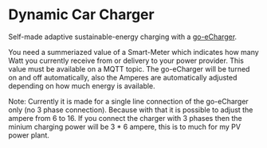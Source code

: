 # Dynamic Car Charger

Self-made adaptive sustainable-energy charging with a [go-eCharger](https://go-e.co/produkte/go-echarger-home/).  

You need a summeriazed value of a Smart-Meter which indicates how many Watt you currently receive from or delivery to your power provider. This value must be available on a MQTT topic. The go-eCharger will be turned on and off automatically, also the Amperes are automatically adjusted depending on how much energy is available.

Note: Currently it is made for a single line connection of the go-eCharger only (no 3 phase connection). Because with that it is possible to adjust the ampere from 6 to 16. If you connect the charger with 3 phases then the minium charging power will be 3 * 6 ampere, this is to much for my PV power plant.  

